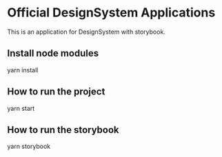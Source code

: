 # Official DesignSystem Applications

This is an application for DesignSystem with storybook.

## Install node modules

yarn install

## How to run the project

yarn start

## How to run the storybook

yarn storybook
